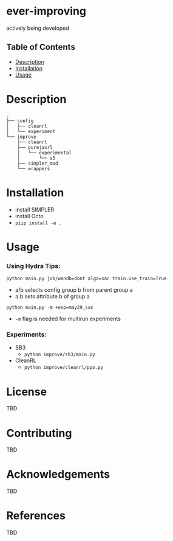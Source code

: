 # ever-improving

actively being developed

## Table of Contents

* [Description](#description)
* [Installation](#installation)
* [Usage](#usage)


# Description

```
.
├── config
│   ├── cleanrl
│   └── experiment
└── improve
    ├── cleanrl
    ├── purejaxrl
    │   └── experimental
    │       └── s5
    ├── simpler_mod
    └── wrappers
```

# Installation

* install SIMPLER
* install Octo
* `piip install -e .`

# Usage

### Using Hydra Tips:

`python main.py job/wandb=dont algo=sac train.use_train=True`

* a/b selects config group b from parent group a
* a.b sets attribute b of group a

`python main.py -m +exp=may29_sac`

* `-m` flag is needed for multirun experiments

### Experiments:

* SB3
    * `python improve/sb3/main.py`
* CleanRL
    * `python improve/cleanrl/ppo.py`

# License

TBD

# Contributing

TBD

# Acknowledgements

TBD

# References

TBD


